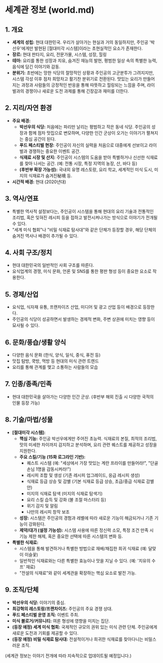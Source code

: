 # 세계관 정보 (world.md)

## 1. 개요
- **세계의 성립:** 현대 대한민국. 우리가 살아가는 현실과 거의 동일하지만, 주인공 '박선우'에게만 발현된 [절대미각 시스템]이라는 초현실적인 요소가 존재한다.
- **장르:** 현대 판타지, 요리, 전문가물, 시스템, 성장, 힐링
- **테마:** 요리를 통한 성장과 치유, 숨겨진 재능의 발현, 평범한 일상 속의 특별한 능력, 음식에 담긴 이야기와 감동.
- **분위기:** 초반에는 망한 식당의 절망적인 상황과 주인공의 고군분투가 그려지지만, 시스템 각성 이후 점차 희망차고 활기찬 분위기로 전환된다. 맛있는 요리가 만들어지는 과정과 사람들의 긍정적인 반응을 통해 따뜻하고 힐링되는 느낌을 주며, 라이벌과의 경쟁이나 새로운 도전 과제를 통해 긴장감과 재미를 더한다.

## 2. 지리/자연 환경
- **주요 배경:**
    - **박선우의 식당:** 처음에는 파리만 날리는 평범하고 작은 동네 식당. 주인공의 성장과 함께 점차 맛집으로 변모하며, 다양한 인간 군상이 오가는 이야기가 펼쳐지는 중심 공간이 된다.
    - **푸드 페스티벌 현장:** 주인공이 자신의 실력을 처음으로 대중에게 선보이고 라이벌과 경쟁하는 중요한 이벤트 공간.
    - **식재료 시장 및 산지:** 주인공이 시스템의 도움을 받아 특별하거나 신선한 식재료를 찾아 나서는 공간. (예: 전통 시장, 특정 지역의 농장, 산, 바다 등)
    - **(후반부 확장 가능성):** 국내외 유명 레스토랑, 요리 학교, 세계적인 미식 도시, 미지의 식재료가 숨겨진秘境 등.
- **시간적 배경:** 현대 (2020년대)

## 3. 역사/연표
- 특별한 역사적 설정보다는, 주인공이 시스템을 통해 현대의 요리 기술과 전통적인 조리법, 혹은 잊혀진 레시피 등을 접하고 발전시켜나가는 방식으로 이야기가 전개될 수 있다.
- "세계 미식 협회"나 "비밀 식재료 탐사대"와 같은 단체가 등장할 경우, 해당 단체의 숨겨진 역사나 배경이 추가될 수 있다.

## 4. 사회 구조/정치
- 현대 대한민국의 일반적인 사회 구조를 따른다.
- 요식업계의 경쟁, 미식 문화, 언론 및 SNS를 통한 평판 형성 등이 중요한 요소로 작용한다.

## 5. 경제/산업
- 요식업, 식자재 유통, 프랜차이즈 산업, 미디어 및 광고 산업 등이 배경으로 등장한다.
- 주인공의 식당이 성공하면서 발생하는 경제적 변화, 주변 상권에 미치는 영향 등이 묘사될 수 있다.

## 6. 문화/풍습/생활 양식
- 다양한 음식 문화 (한식, 양식, 일식, 중식, 퓨전 등)
- 맛집 탐방, 쿡방, 먹방 등 현대의 미식 관련 트렌드
- 요리를 통해 관계를 맺고 소통하는 사람들의 모습

## 7. 인종/종족/민족
- 현대 대한민국을 살아가는 다양한 인간 군상. (후반부 해외 진출 시 다양한 국적의 인물 등장 가능)

## 8. 기술/마법/성물
- **[절대미각 시스템]:**
    - **핵심 기능:** 주인공 박선우에게만 주어진 초능력. 식재료의 본질, 최적의 조리법, 맛의 미세한 차이까지 감지하고 분석하며, 요리 관련 퀘스트를 제공하고 성장을 지원한다.
    - **주요 스킬/기능 (15화 로그라인 기반):**
        - 퀘스트 시스템 (예: "세상에서 가장 맛있는 계란 프라이를 만들어라!", "단골손님 1명을 감동시켜라!")
        - 레시피 조합 및 생성 (기존 레시피 업그레이드, 응급 레시피 생성)
        - 식재료 등급 상승 및 감별 (기본 식재료 등급 상승, 초급/중급 식재료 감별안)
        - 미지의 식재료 탐색 (미지의 식재료 탐색기)
        - 요리 스킬 습득 및 강화 (불 조절 마스터리 등)
        - 위기 감지 및 알림
        - 나만의 레시피 창작 보조
    - **성장:** 시스템은 주인공의 경험과 레벨에 따라 새로운 기능이 해금되거나 기존 기능이 강화된다.
    - **제약/대가 (설정 가능성):** 시스템 사용에 따른 정신력 소모, 특정 조건 만족 시 기능 제한 해제, 혹은 중요한 선택에 따른 시스템의 변화 등.
- **특별한 식재료:**
    - 시스템을 통해 발견하거나 특별한 방법으로 재배/채집한 희귀 식재료 (예: 달맞이 이슬꽃)
    - 일반적인 식재료와는 다른 특별한 효능이나 맛을 지닐 수 있다. (예: '치유의 수프' 재료)
    - "전설의 식재료"와 같이 세계관을 확장하는 핵심 요소로 발전 가능.

## 9. 조직/단체
- **박선우의 식당:** 이야기의 중심.
- **최강혁의 레스토랑/프랜차이즈:** 주인공의 주요 경쟁 상대.
- **푸드 페스티벌 운영 조직:** 이벤트 주최.
- **미식 블로거/커뮤니티:** 여론 형성에 영향을 미치는 집단.
- **(등장 예정) 세계 미식 협회:** 국제적인 규모의 권위 있는 미식 관련 단체. 주인공에게 새로운 도전과 기회를 제공할 수 있다.
- **(등장 예정) 비밀 식재료 탐사대:** 전설적이거나 희귀한 식재료를 찾아다니는 비밀스러운 조직.

(세계관 정보는 이야기 전개에 따라 지속적으로 업데이트될 예정입니다.)